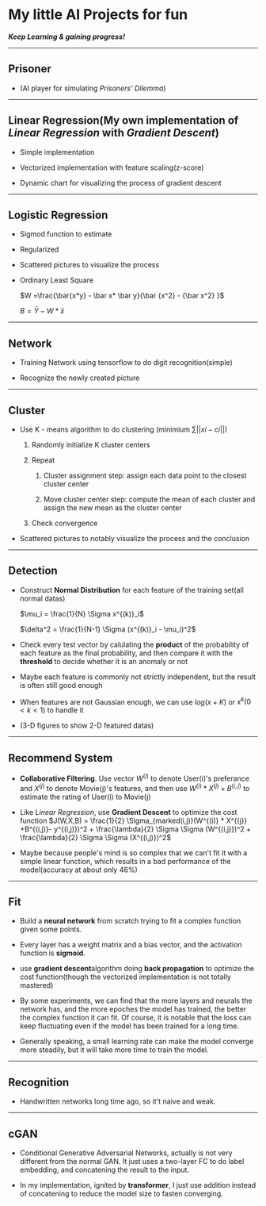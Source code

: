 # My little AI Projects for fun

***Keep Learning & gaining progress!***

----

## **Prisoner**
    
- (AI player for simulating *Prisoners' Dilemma*)

----

## **Linear Regression**(My own implementation of *Linear Regression* with *Gradient Descent*)

- Simple implementation


- Vectorized implementation with feature scaling(z-score)

- Dynamic chart for visualizing the process of  gradient descent

----

## **Logistic Regression**

- Sigmod function to estimate

- Regularized

- Scattered pictures to visualize the process

- Ordinary Least Square
    
    $W =\frac{\bar{x*y} - \bar x* \bar y}{\bar {x^2} - {\bar x^2} }$
    
    $B = \bar Y - W * \bar{x}$

----

## **Network**

- Training Network using tensorflow to do digit recognition(simple)

- Recognize the newly created picture

----

## **Cluster**

- Use K - means algorithm to do clustering (minimium $\sum ||xi-ci||$)
    
    1. Randomly initialize K cluster centers
    
    2. Repeat
       
       1. Cluster assignment step: assign each data point to the closest cluster center
       
       2. Move cluster center step: compute the mean of each cluster and assign the new mean as the cluster center
    
    3. Check convergence

- Scattered pictures to notably visualize the process and the conclusion

----

## **Detection**

- Construct **Normal Distribution** for each feature of the training set(all normal datas)
    
    $\mu_i = \frac{1}{N} \Sigma x^{(k)}_i$

    $\delta^2 = \frac{1}{N-1} \Sigma (x^{(k)}_i - \mu_i)^2$

- Check every test vector by calulating the **product** of the probability of each feature as the final probability, and then compare it with the **threshold** to decide whether it is an anomaly or not

- Maybe each feature is commonly not strictly independent, but the result is often still good enough

- When features are not Gaussian enough, we can use $log(x+K)$ or $x^k (0 < k < 1)$ to handle it

- (3-D figures to show 2-D featured datas)

----

## **Recommend System**

- **Collaborative Filtering**. Use vector $W^{(i)}$ to denote User(i)'s preferance and $X^{(j)}$ to denote Movie(j)'s features, and then use $W^{(i)} * X^{(j)} + B^{(i,j)}$ to estimate the rating of User(i) to Movie(j)

- Like *Linear Regression*, use **Gradient Descent** to optimize the cost function
    $J(W,X,B) = \frac{1}{2} \Sigma_{marked(i,j)}(W^{(i)} * X^{(j)} +B^{(i,j)}- y^{(i,j)})^2 + \frac{\lambda}{2} \Sigma \Sigma (W^{(i,j)})^2 + \frac{\lambda}{2} \Sigma \Sigma (X^{(i,j)})^2$

- Maybe because people's mind is so complex that we can't fit it with a simple linear function, which results in a bad performance of the model(accuracy at about only 46%)

----

## **Fit**

- Build a **neural network** from scratch trying to fit a complex function given some points.

- Every layer has a weight matrix and a bias vector, and the activation function is **sigmoid**.

- use **gradient descent**algorithm doing **back propagation** to optimize the cost function(though the vectorized implementation is not totally mastered)

- By some experiments, we can find that the more layers and neurals the network has, and the more epoches the model has trained, the better the complex function it can fit. Of course, it is notable that the loss can keep fluctuating even if the model has been trained for a long time.

- Generally speaking, a small learning rate can make the model converge more steadily, but it will take more time to train the model.

----

## **Recognition**

- Handwritten networks long time ago, so it't naive and weak.

----

## **cGAN**

- Conditional Generative Adversarial Networks, actually is not very different from the normal GAN. It just uses a two-layer FC to do label embedding, and concatening the result to the input.
  
- In my implementation, ignited by **transformer**, I just use addition instead of concatening to reduce the model size to fasten converging. 